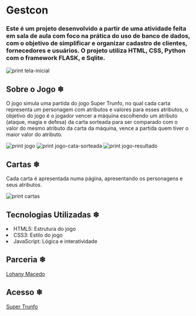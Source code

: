 # Gestcon

### Este é um projeto desenvolvido a partir de uma atividade feita em sala de aula com foco na prática do uso de banco de dados, com o objetivo de simplificar e organizar cadastro de clientes, fornecedores e usuários. O projeto utiliza HTML, CSS, Python com o framework FLASK, e Sqlite.

![print tela-inicial](/tela-inicial.png)

## Sobre o Jogo ❄
O jogo simula uma partida do jogo Super Trunfo, no qual cada carta representa um personagem com atributos e valores para esses atributos, o objetivo do jogo é o jogador vencer a máquina escolhendo um atributo (ataque, magia e defesa) da carta sorteada para ser comparado com o valor do mesmo atributo da carta da máquina, vence a partida quem tiver o maior valor do atributo.

![print jogo](/jogo.png)
![print jogo-cata-sorteada](/jogo-carta-sorteada.png)
![print jogo-resultado](/jogo-resultado.png)

## Cartas ❄
Cada carta é apresentada numa página, apresentando os personagens e seus atributos.

![print cartas](/cartas.png)

## Tecnologias Utilizadas ❄

<li>HTML5: Estrutura do jogo
<li>CSS3: Estilo do jogo
<li>JavaScript: Lógica e interatividade

## Parceria ❄

[Lohany Macedo](https://github.com/Lohanyy17)

## Acesso ❄
[Super Trunfo](https://supertrunfo-wxip.onrender.com/)
